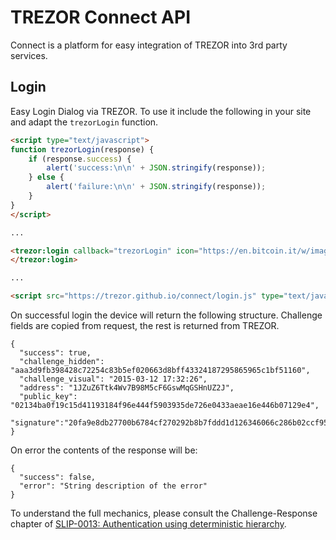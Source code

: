 TREZOR Connect API
==================

Connect is a platform for easy integration of TREZOR into 3rd party services.

Login
-----

Easy Login Dialog via TREZOR.
To use it include the following in your site and adapt the `trezorLogin` function.


```html
<script type="text/javascript">
function trezorLogin(response) {
	if (response.success) {
		alert('success:\n\n' + JSON.stringify(response));
	} else {
		alert('failure:\n\n' + JSON.stringify(response));
	}
}
</script>

...

<trezor:login callback="trezorLogin" icon="https://en.bitcoin.it/w/images/en/2/29/BC_Logo_.png">
</trezor:login>

...

<script src="https://trezor.github.io/connect/login.js" type="text/javascript"></script>
```

On successful login the device will return the following structure. Challenge fields are copied from request,
the rest is returned from TREZOR.

```
{
  "success": true,
  "challenge_hidden": "aaa3d9fb398428c72254c83b5ef020663d8bff43324187295865965c1bf51160",
  "challenge_visual": "2015-03-12 17:32:26",
  "address": "1JZuZ6Ttk4Wv7B98M5cF6GswMqGSHnUZ2J",
  "public_key": "02134ba0f19c15d41193184f96e444f5903935de726e0433aeae16e446b07129e4",
  "signature":"20fa9e8db27700b6784cf270292b8b7fddd1d126346066c286b02ccf951d9fa3141a6b0528bfc87605c940c491c1f58ccfd7350775df2fd973dcf096415db3f0d7"
}

```

On error the contents of the response will be:

```
{
  "success": false,
  "error": "String description of the error"
}
```

To understand the full mechanics, please consult the Challenge-Response chapter of
[SLIP-0013: Authentication using deterministic hierarchy](http://doc.satoshilabs.com/slips/slip-0013.html).
